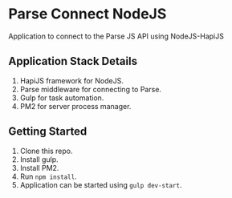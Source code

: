 # Parse Connect NodeJS

Application to connect to the Parse JS API using NodeJS-HapiJS

## Application Stack Details
1. HapiJS framework for NodeJS.
2. Parse middleware for connecting to Parse.
3. Gulp for task automation.
4. PM2 for server process manager.

## Getting Started

1. Clone this repo.
2. Install gulp.
3. Install PM2.
4. Run `npm install`.
5. Application can be started using `gulp dev-start`.